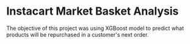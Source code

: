# Instacart Market Basket Analysis
The objective of this project was using XGBoost model to predict what products will be repurchased in a customer's next order.
